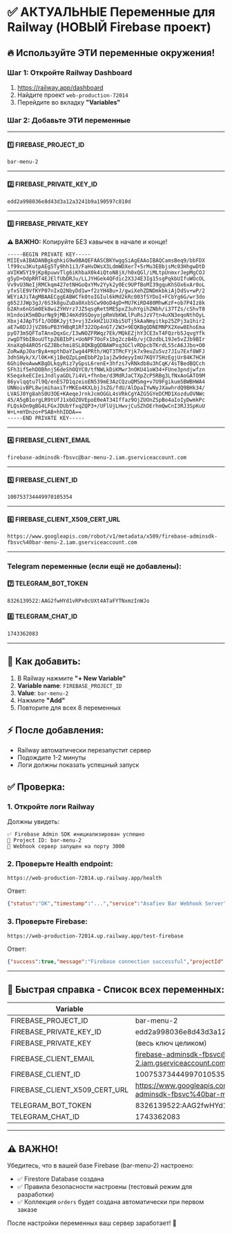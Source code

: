 # ✅ АКТУАЛЬНЫЕ Переменные для Railway (НОВЫЙ Firebase проект)

## 🔥 Используйте ЭТИ переменные окружения!

### Шаг 1: Откройте Railway Dashboard
1. https://railway.app/dashboard
2. Найдите проект `web-production-72014`
3. Перейдите во вкладку **"Variables"**

### Шаг 2: Добавьте ЭТИ переменные

---

#### 1️⃣ FIREBASE_PROJECT_ID
```
bar-menu-2
```

---

#### 2️⃣ FIREBASE_PRIVATE_KEY_ID
```
edd2a998036e8d43d3a12a3241b9a190597c810d
```

---

#### 3️⃣ FIREBASE_PRIVATE_KEY
**⚠️ ВАЖНО:** Копируйте БЕЗ кавычек в начале и конце!
```
-----BEGIN PRIVATE KEY-----
MIIEvAIBADANBgkqhkiG9w0BAQEFAASCBKYwggSiAgEAAoIBAQCamsBeq9/bbFDX
lf99cu3KutpAEg5Ty9hh1i3/FaHvDWsX3LdmWDXer7+5rMu3EBbjsMc03HhgwDtD
aVIKWSY19jKp8puwvTlg6iKhbaX0k4iQtoN8jX/h0xQGl/iMLtpUnmxrJepMgCOJ
g5yD+OdpRRT4EJElfUbDRJu/LLJYHGek4QFdic2X3J4E3Ig15sgPqkbUIfuWOcOL
Vv9vU3NeIjRMCkqm427etNHGoQxYMv2Yyk2y0Ec9UPfBoMI39gquKhSOx6xAr0oL
yfxSlE9VfKYP07nIxQ2NbyDd1w+f2zYH4Bu+J/gwiXehZDNDmkbkiAjDdSv+wP/2
WEYiAJiTAgMBAAECggEABWCfk0toIGIul6kMd2kRc003fSYDoI+FCbYg6G/wr3do
g652JJWp3gJ/6S3k8guZuDa0XxbSCw90oD4gD+MU7KiRD480MhwKzF+ob7P4Iz8k
b2Ahx6nGSm0Ek8wiZYHVrz7JZ5qsgRet5MESpxZ3uhYgihZNbh/i37TZs/cShvT8
H1ndoiK5mBDurNg9jMBJ4mXd9SQoyojpRmVbKWLlPuRsJzV7tn4uXN3eqoNthOyL
Xbxj4JApTSf1/OOBKJyjt3+vj3ZxkHZ1UJXbi5UTj5kAaNmyitkp25ZPj3a1hir2
aE7w8DJJjVZ86uPB3YHBqR1Rf322Op4nGT/2W3+9EQKBgQDNEMNPX2Xew8EhoEma
pyO73m5QFTaTAnxDqxGc/I3wNOZFRWqz7Ek/MQkEZjhY3CE3xT4FQzrb5JqvgYfk
zwgDT9bIBouUTtpZ6BIbPi+UoNPF7OoFx1bg2czB4b/vjCDzdbL19Je5vZJb9BIr
XnaXq04ARO5rGZJBbchmi8SL8QKBgQDBAWPxq3GClvRDpcbTKrdL55cA6JJbo+O0
ZoRwApJ0arByA+mpthDaYIwg44PRth/HQT3TMcFYjk7x9euZu5vz7JIu7Exf8WFJ
3dhSHyk/X/l0K+Kj1BeQZpLpmEbbP2p1ajZw9deyyImU7KQY75HzEgjUr84K7HCH
6Ghi0eoAwwKBgDLkqyRiz7yGpsL6renE+3hfzs7vRNkdb8u3hCqK/4sTBedBQCch
SFh3if5ehDOBhnj56deShOQYC0/tfNWLkDiKMwr3nOKU41oW34+FUne3pndjwfzn
KSeqxkeECIeiJndlyaGDL7i4VL+fhnbe/d3MdRJaCTXpZcP5RBg3LfNxAoGATO9M
86yvlqqtu7l9Q/enES7D1qzeioEN539mE3AzCQzuQMSmg+v7U9Fgikum5BWBHWA4
UNNoivBPL8wjmihaxiTrMKEo4KXLbjJsZG/fdU/AlDpaIYwNyJXawhrdQ9BHk34/
LVASJ0Yg8ahS0U3OE+KAeqeJrnkJcmOGGL4sVRkCgYAZG5GYeDCMD1XozduOVNWc
45/A5gB1orgLR9tUfJ1xbOZ0VEpoE0eAT34Iffaz9OjZUOnZSpBo4aIoIyDwmkPc
FLQskOn9gBG4LFGxJDUbYfxqZQP3+/UFlUjLHwvjCuSZhDErhmQwCnI3RJ3SpKuU
W+L+mYDnzo+PSAB+hhIDDA==
-----END PRIVATE KEY-----
```

---

#### 4️⃣ FIREBASE_CLIENT_EMAIL
```
firebase-adminsdk-fbsvc@bar-menu-2.iam.gserviceaccount.com
```

---

#### 5️⃣ FIREBASE_CLIENT_ID
```
100753734449970105354
```

---

#### 6️⃣ FIREBASE_CLIENT_X509_CERT_URL
```
https://www.googleapis.com/robot/v1/metadata/x509/firebase-adminsdk-fbsvc%40bar-menu-2.iam.gserviceaccount.com
```

---

### Telegram переменные (если ещё не добавлены):

#### 7️⃣ TELEGRAM_BOT_TOKEN
```
8326139522:AAG2fwHYd1vRPx0cUXt4ATaFYTNxmzInWJo
```

#### 8️⃣ TELEGRAM_CHAT_ID
```
1743362083
```

---

## 📝 Как добавить:

1. В Railway нажмите **"+ New Variable"**
2. **Variable name**: `FIREBASE_PROJECT_ID`
3. **Value**: `bar-menu-2`
4. Нажмите **"Add"**
5. Повторите для всех 8 переменных

## ⚡ После добавления:

- Railway автоматически перезапустит сервер
- Подождите 1-2 минуты
- Логи должны показать успешный запуск

## ✅ Проверка:

### 1. Откройте логи Railway
Должны увидеть:
```
✅ Firebase Admin SDK инициализирован успешно
🔧 Project ID: bar-menu-2
🚀 Webhook сервер запущен на порту 3000
```

### 2. Проверьте Health endpoint:
```
https://web-production-72014.up.railway.app/health
```
Ответ:
```json
{"status":"OK","timestamp":"...","service":"Asafiev Bar Webhook Server"}
```

### 3. Проверьте Firebase:
```
https://web-production-72014.up.railway.app/test-firebase
```
Ответ:
```json
{"success":true,"message":"Firebase connection successful","projectId":"bar-menu-2"}
```

---

## 🎯 Быстрая справка - Список всех переменных:

| Variable | Value |
|----------|-------|
| FIREBASE_PROJECT_ID | bar-menu-2 |
| FIREBASE_PRIVATE_KEY_ID | edd2a998036e8d43d3a12a3241b9a190597c810d |
| FIREBASE_PRIVATE_KEY | (весь ключ целиком) |
| FIREBASE_CLIENT_EMAIL | firebase-adminsdk-fbsvc@bar-menu-2.iam.gserviceaccount.com |
| FIREBASE_CLIENT_ID | 100753734449970105354 |
| FIREBASE_CLIENT_X509_CERT_URL | https://www.googleapis.com/robot/v1/metadata/x509/firebase-adminsdk-fbsvc%40bar-menu-2.iam.gserviceaccount.com |
| TELEGRAM_BOT_TOKEN | 8326139522:AAG2fwHYd1vRPx0cUXt4ATaFYTNxmzInWJo |
| TELEGRAM_CHAT_ID | 1743362083 |

---

## ⚠️ ВАЖНО!

Убедитесь, что в вашей базе Firebase (bar-menu-2) настроено:
- ✅ Firestore Database создана
- ✅ Правила безопасности настроены (тестовый режим для разработки)
- ✅ Коллекция `orders` будет создана автоматически при первом заказе

После настройки переменных ваш сервер заработает! 🚀

